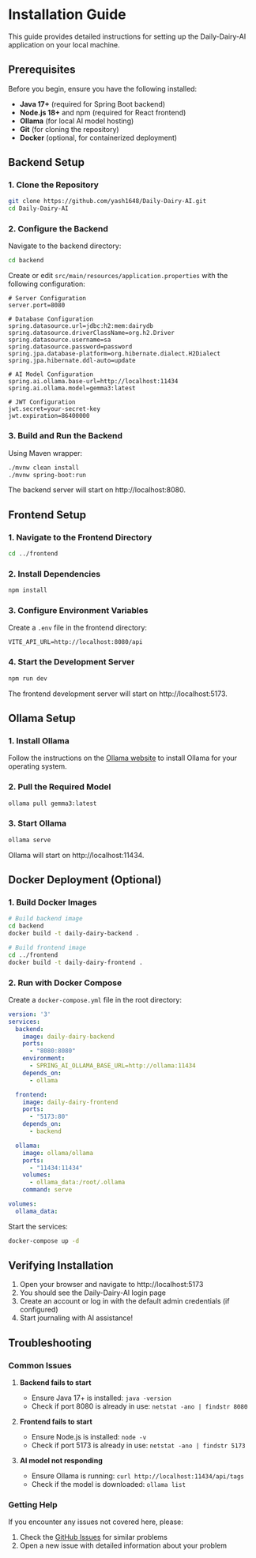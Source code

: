 # Installation Guide

This guide provides detailed instructions for setting up the Daily-Dairy-AI application on your local machine.

## Prerequisites

Before you begin, ensure you have the following installed:

- **Java 17+** (required for Spring Boot backend)
- **Node.js 18+** and npm (required for React frontend)
- **Ollama** (for local AI model hosting)
- **Git** (for cloning the repository)
- **Docker** (optional, for containerized deployment)

## Backend Setup

### 1. Clone the Repository

```bash
git clone https://github.com/yash1648/Daily-Dairy-AI.git
cd Daily-Dairy-AI
```

### 2. Configure the Backend

Navigate to the backend directory:

```bash
cd backend
```

Create or edit `src/main/resources/application.properties` with the following configuration:

```properties
# Server Configuration
server.port=8080

# Database Configuration
spring.datasource.url=jdbc:h2:mem:dairydb
spring.datasource.driverClassName=org.h2.Driver
spring.datasource.username=sa
spring.datasource.password=password
spring.jpa.database-platform=org.hibernate.dialect.H2Dialect
spring.jpa.hibernate.ddl-auto=update

# AI Model Configuration
spring.ai.ollama.base-url=http://localhost:11434
spring.ai.ollama.model=gemma3:latest

# JWT Configuration
jwt.secret=your-secret-key
jwt.expiration=86400000
```

### 3. Build and Run the Backend

Using Maven wrapper:

```bash
./mvnw clean install
./mvnw spring-boot:run
```

The backend server will start on http://localhost:8080.

## Frontend Setup

### 1. Navigate to the Frontend Directory

```bash
cd ../frontend
```

### 2. Install Dependencies

```bash
npm install
```

### 3. Configure Environment Variables

Create a `.env` file in the frontend directory:

```
VITE_API_URL=http://localhost:8080/api
```

### 4. Start the Development Server

```bash
npm run dev
```

The frontend development server will start on http://localhost:5173.

## Ollama Setup

### 1. Install Ollama

Follow the instructions on the [Ollama website](https://ollama.com/download) to install Ollama for your operating system.

### 2. Pull the Required Model

```bash
ollama pull gemma3:latest
```

### 3. Start Ollama

```bash
ollama serve
```

Ollama will start on http://localhost:11434.

## Docker Deployment (Optional)

### 1. Build Docker Images

```bash
# Build backend image
cd backend
docker build -t daily-dairy-backend .

# Build frontend image
cd ../frontend
docker build -t daily-dairy-frontend .
```

### 2. Run with Docker Compose

Create a `docker-compose.yml` file in the root directory:

```yaml
version: '3'
services:
  backend:
    image: daily-dairy-backend
    ports:
      - "8080:8080"
    environment:
      - SPRING_AI_OLLAMA_BASE_URL=http://ollama:11434
    depends_on:
      - ollama

  frontend:
    image: daily-dairy-frontend
    ports:
      - "5173:80"
    depends_on:
      - backend

  ollama:
    image: ollama/ollama
    ports:
      - "11434:11434"
    volumes:
      - ollama_data:/root/.ollama
    command: serve

volumes:
  ollama_data:
```

Start the services:

```bash
docker-compose up -d
```

## Verifying Installation

1. Open your browser and navigate to http://localhost:5173
2. You should see the Daily-Dairy-AI login page
3. Create an account or log in with the default admin credentials (if configured)
4. Start journaling with AI assistance!

## Troubleshooting

### Common Issues

1. **Backend fails to start**
   - Ensure Java 17+ is installed: `java -version`
   - Check if port 8080 is already in use: `netstat -ano | findstr 8080`

2. **Frontend fails to start**
   - Ensure Node.js is installed: `node -v`
   - Check if port 5173 is already in use: `netstat -ano | findstr 5173`

3. **AI model not responding**
   - Ensure Ollama is running: `curl http://localhost:11434/api/tags`
   - Check if the model is downloaded: `ollama list`

### Getting Help

If you encounter any issues not covered here, please:
1. Check the [GitHub Issues](https://github.com/yash1648/Daily-Dairy-AI/issues) for similar problems
2. Open a new issue with detailed information about your problem